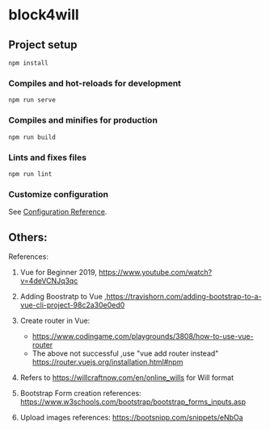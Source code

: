 # block4will

## Project setup
```
npm install
```

### Compiles and hot-reloads for development
```
npm run serve
```

### Compiles and minifies for production
```
npm run build
```

### Lints and fixes files
```
npm run lint
```

### Customize configuration
See [Configuration Reference](https://cli.vuejs.org/config/).


Others:
--------
References:
1) Vue for Beginner 2019, https://www.youtube.com/watch?v=4deVCNJq3qc
2) Adding Boostratp to Vue ,https://travishorn.com/adding-bootstrap-to-a-vue-cli-project-98c2a30e0ed0
3) Create router in Vue: 
    - https://www.codingame.com/playgrounds/3808/how-to-use-vue-router
    - The above not successful ,use "vue add router instead"
       https://router.vuejs.org/installation.html#npm 

4) Refers to  https://willcraftnow.com/en/online_wills for Will format

5) Bootstrap Form creation references: https://www.w3schools.com/bootstrap/bootstrap_forms_inputs.asp

6) Upload images references: https://bootsnipp.com/snippets/eNbOa 